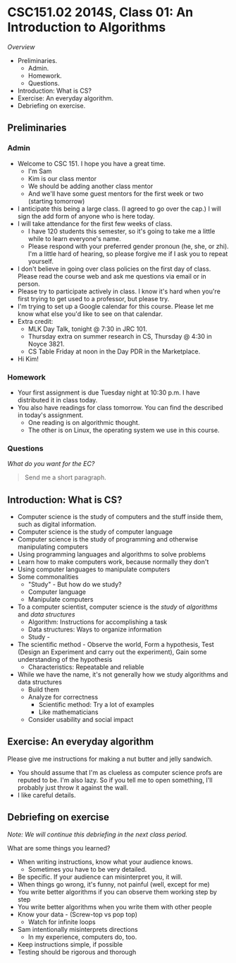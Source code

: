 CSC151.02 2014S, Class 01: An Introduction to Algorithms
========================================================

_Overview_

* Preliminaries.
    * Admin.
    * Homework.
    * Questions.
* Introduction: What is CS?
* Exercise: An everyday algorithm.
* Debriefing on exercise.

Preliminaries
-------------

### Admin

* Welcome to CSC 151.  I hope you have a great time.
    * I'm Sam
    * Kim is our class mentor
    * We should be adding another class mentor
    * And we'll have some guest mentors for the first week or two (starting
      tomorrow)
* I anticipate this being a large class.  (I agreed to go over the cap.)
  I will sign the add form of anyone who is here today.
* I will take attendance for the first few weeks of class.  
    * I have 120 students this semester, so it's going to take me a 
      little while to learn everyone's name.
    * Please respond with your preferred gender pronoun (he, she, or zhi).
      I'm a little hard of hearing, so please forgive me if I ask you 
      to repeat yourself.
* I don't believe in going over class policies on the first day of class.
  Please read the course web and ask me questions via email or in person.
* Please try to participate actively in class.  I know it's hard when 
  you're first trying to get used to a professor, but please try.
* I'm trying to set up a Google calendar for this course.  Please let me
  know what else you'd like to see on that calendar.
* Extra credit:
    * MLK Day Talk, tonight @ 7:30 in JRC 101.
    * Thursday extra on summer research in CS, Thursday @ 4:30 in Noyce 3821.
    * CS Table Friday at noon in the Day PDR in the Marketplace.
* Hi Kim!

### Homework

* Your first assignment is due Tuesday night at 10:30 p.m.  I have
  distributed it in class today.
* You also have readings for class tomorrow.  You can find the described
  in today's assignment.
    * One reading is on algorithmic thought.
    * The other is on Linux, the operating system we use in this course.

### Questions

_What do you want for the EC?_

> Send me a short paragraph.

Introduction: What is CS?
-------------------------

* Computer science is the study of computers and the stuff inside them, such
  as digital information.
* Computer science is the study of computer language
* Computer science is the study of programming and otherwise manipulating computers
* Using programming languages and algorithms to solve problems
* Learn how to make computers work, because normally they don't
* Using computer languages to manipulate computers
* Some commonalities
    * "Study" - But how do we study?
    * Computer language
    * Manipulate computers
* To a computer scientist, computer science is the *study* of *algorithms* and
  *data structures*
    * Algorithm: Instructions for accomplishing a task
    * Data structures: Ways to organize information
    * Study - 
* The scientific method - Observe the world, Form a hypothesis, Test (Design an Experiment and carry out the experiment), Gain some understanding of the hypothesis
    * Characteristics: Repeatable and reliable
* While we have the name, it's not generally how we study algorithms and data structures
    * Build them
    * Analyze for correctness 
        * Scientific method: Try a lot of examples
        * Like mathematicians
   * Consider usability and social impact

Exercise: An everyday algorithm
-------------------------------

Please give me instructions for making a nut butter and jelly sandwich.

* You should assume that I'm as clueless as computer science profs are 
  reputed to be.  I'm also lazy.  So if you tell me to open something, I'll
  probably just throw it against the wall.
* I like careful details.

Debriefing on exercise
----------------------

_Note: We will continue this debriefing in the next class period._

What are some things you learned?

* When writing instructions, know what your audience knows.
    * Sometimes you have to be very detailed.
* Be specific.  If your audience can misinterpret you, it will.
* When things go wrong, it's funny, not painful (well, except for me)
* You write better algorithms if you can observe them working step by step
* You write better algorithms when you write them with other people
* Know your data - (Screw-top vs pop top)
     * Watch for infinite loops
* Sam intentionally misinterprets directions
    * In my experience, computers do, too.
* Keep instructions simple, if possible
* Testing should be rigorous and thorough
